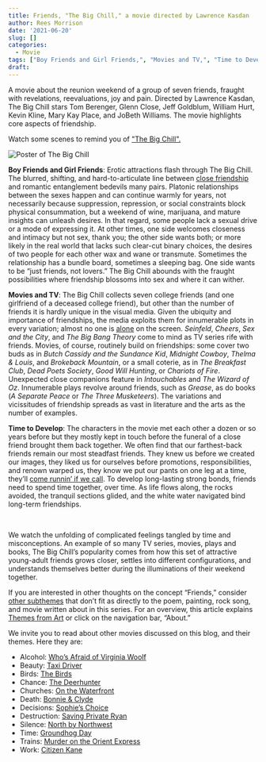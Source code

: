 ```yaml
---
title: Friends, "The Big Chill," a movie directed by Lawrence Kasdan
author: Rees Morrison
date: '2021-06-20'
slug: []
categories:
  - Movie
tags: ["Boy Friends and Girl Friends,", "Movies and TV,", "Time to Develop",]
draft: 
---
```


A movie about the reunion weekend of a group of seven friends, fraught with revelations, reevaluations, joy and pain.  Directed by Lawrence Kasdan, The Big Chill stars Tom Berenger, Glenn Close, Jeff Goldblum, William Hurt, Kevin Kline, Mary Kay Place, and JoBeth Williams.  The movie highlights core aspects of friendship. 

<!--more-->

Watch some scenes to remind you of ["The Big Chill".]( https://www.youtube.com/watch?v=hHUwAZdQFBg)
 
![Poster of The Big Chill](/media/FriendsBigChill.jpg)

**Boy Friends and Girl Friends**:  Erotic attractions flash through The Big Chill.  The blurred, shifting, and hard-to-articulate line between [close friendship](https://themesfromart.com/post/2021-06-20-friends-luncheon-on-the-grass-a-painting-by-edouard-manet/friendsluncheon/) and romantic entanglement bedevils many pairs.  Platonic relationships between the sexes happen and can continue warmly for years, not necessarily because suppression, repression, or social constraints block physical consummation, but a weekend of wine, marijuana, and mature insights can unleash desires.  In that regard, some people lack a sexual drive or a mode of expressing it.  At other times, one side welcomes closeness and intimacy but not sex, thank you; the other side wants both; or more likely in the real world that lacks such clear-cut binary choices, the desires of two people for each other wax and wane or transmute.  Sometimes the relationship has a bundle board, sometimes a sleeping bag.  One side wants to be “just friends, not lovers.”  The Big Chill abounds with the fraught possibilities where friendship blossoms into sex and where it can wither.

**Movies and TV**:  The Big Chill collects seven college friends (and one girlfriend of a deceased college friend), but other than the number of friends it is hardly unique in the visual media.  Given the ubiquity and importance of friendships, the media exploits them for innumerable plots in every variation; almost no one is [alone](https://themesfromart.com/post/2021-06-20-friends-alone-a-poem-by-maya-angelou/friendsalone/) on the screen.  *Seinfeld*, *Cheers*, *Sex and the City*, and *The Big Bang Theory* come to mind as TV series rife with friends.  Movies, of course, routinely build on friendships: some cover two buds as in *Butch Cassidy and the Sundance Kid*, *Midnight Cowboy*, *Thelma & Louis*, and *Brokeback Mountain*, or a small coterie, as in *The Breakfast Club*, *Dead Poets Society*, *Good Will Hunting*, or *Chariots of Fire*.  Unexpected close companions feature in *Intouchables* and *The Wizard of Oz*.  Innumerable plays revolve around friends, such as *Grease*, as do books (*A Separate Peace* or *The Three Musketeers*).  The variations and vicissitudes of friendship spreads as vast in literature and the arts as the number of examples.  

**Time to Develop**:  The characters in the movie met each other a dozen or so years before but they mostly kept in touch before the funeral of a close friend brought them back together.  We often find that our farthest-back friends remain our most steadfast friends.  They knew us before we created our images, they liked us for ourselves before promotions, responsibilities, and renown warped us, they know we put our pants on one leg at a time, they’ll [come runnin’ if we call](https://themesfromart.com/post/2021-06-20-friends-you-ve-got-a-friend-a-song-by-carol-king-sung-by-james-taylor/friendstaylor/).  To develop long-lasting strong bonds, friends need to spend time together, over time.  As life flows along, the rocks avoided, the tranquil sections glided, and the white water navigated bind long-term friendships.

&nbsp;

We watch the unfolding of complicated feelings tangled by time and misconceptions.  An example of so many TV series, movies, plays and books, The Big Chill’s popularity comes from how this set of attractive young-adult friends grows closer, settles into different configurations, and understands themselves better during the illuminations of their weekend together.

If you are interested in other thoughts on the concept “Friends,” consider [other subthemes](https://themesfromart.com/post/2021-06-20-friends-additional-subthemes/friendsaddl/) that don’t fit as directly to the poem, painting, rock song, and movie written about in this series.  For an overview, this article explains [Themes from Art](http://bit.ly/3sRXopI) or click on the navigation bar, “About.”

We invite you to read about other movies discussed on this blog, and their themes.  Here they are: 

* Alcohol: [Who’s Afraid of Virginia Woolf](https://themesfromart.com/post/2021-02-03-alcohol-woolf-nichols/alcoholwoolfnichols/)
* Beauty: [Taxi Driver](https://themesfromart.com/post/2021-04-21-beauty-taxi-driver-a-movie-with-robert-de-niro-and-cybill-shepherd/beautytaxi/)
* Birds: [The Birds](https://themesfromart.com/post/2021-06-07-birds-the-birds-a-movie-directed-by-alfred-hitchcock/birdsthebirds/)
* Chance: [The Deerhunter](https://themesfromart.com/post/2021-03-14-chancewinner/chancewinner/)
* Churches: [On the Waterfront](https://themesfromart.com/post/2021-05-21-churches-from-on-the-waterfront-a-movie-with-marlon-brando/churcheswaterfront/)
* Death: [Bonnie & Clyde](https://themesfromart.com/post/2021-05-03-death-from-bonnie-clyde-a-movie-starring-warren-beatty-and-faye-dunaway/deathbonnie/)
* Decisions: [Sophie’s Choice](https://themesfromart.com/post/2021-02-08-decisions-sophie-s-choice-with-meryl-streep/decisionssophies/)
* Destruction: [Saving Private Ryan](https://themesfromart.com/post/2021-02-18-destruction-saving-private-ryan-a-movie-by-steven-spielberg/destructionsaving/)
* Silence: [North by Northwest](https://themesfromart.com/post/silencenorthwest/)
* Time: [Groundhog Day](https://themesfromart.com/post/2021-03-08-time-from-groundhog-day-starring-bill-murray/timegroundhog/)
* Trains: [Murder on the Orient Express](https://themesfromart.com/post/2021-05-10-trains-from-murder-on-the-orient-express-a-movie-directed-by-sidney-lumet/trainsorient/)   
* Work: [Citizen Kane](https://themesfromart.com/post/2021-02-26-workkane/workkane/)

